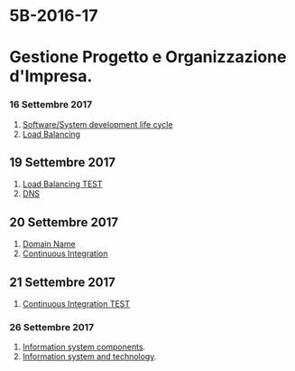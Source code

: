 # 5B-2016-17

# Gestione Progetto e Organizzazione d'Impresa.

### 16 Settembre 2017

1. [Software/System development life cycle](http://svel.to/o99)
2. [Load Balancing](http://svel.to/njh)

## 19 Settembre 2017

1. [Load Balancing TEST](http://svel.to/o9b)
2. [DNS](http://svel.to/nkb)

## 20 Settembre 2017

 1. [Domain Name](http://svel.to/nkh)
 2. [Continuous Integration](http://svel.to/n3l)
 
 ## 21 Settembre 2017
 
 1. [Continuous Integration TEST](http://svel.to/oac) 

### 26 Settembre 2017

1. [Information system components](https://docs.google.com/presentation/d/1J7kIe1wUekqzJfPW_LfuwKpMdlm91wfaSYi7ai_oM-Q/edit?usp=sharing).
2. [Information system and technology](https://docs.google.com/presentation/d/1DgxCtUR6n6ovOsWrQdEpb53Yh1Ux1zOUBsGR8HBrOMk/edit?usp=sharing).
<!--4. [History of Information System](https://docs.google.com/presentation/d/1Ajg89e86b-UEnUKgRlBaA-uDf1oKeDnUrMpdIf1SG3w/edit?usp=sharing).
5. [Information System Introduction - TEST](https://goo.gl/forms/NmwBBuRsmf7MpxfW2).-->
